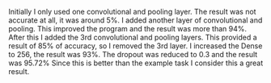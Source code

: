 Initially I only used one convolutional and pooling layer. The result was not accurate at all, it was around 5%. 
I added another layer of convolutional and pooling. This improved the program and the result was more than 94%.
After this I added the 3rd convolutional and pooling layers. This provided a result of 85% of accuracy, so I removed the 3rd layer.
I increased the Dense to 256, the result was 93%.
The dropout was reduced to 0.3 and the result was 95.72% Since this is better than the example task I consider this a great result.